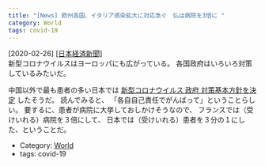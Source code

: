 ```yaml
---
title: "[News] 欧州各国、イタリア感染拡大に対応急ぐ　仏は病院を3倍に "
category: World
tags: covid-19
---
```


[2020-02-26] [[日本経済新聞]](https://www.nikkei.com/article/DGXMZO56004760V20C20A2FF8000/)  
 新型コロナウイルスはヨーロッパにも広がっている。
各国政府はいろいろ対策しているみたいだ。

 中国以外で最も患者の多い日本では
[新型コロナウイルス 政府 対策基本方針を決定](https://www3.nhk.or.jp/news/html/20200225/k10012300241000.html) したそうだ。
読んでみると、
「各自自己責任でがんばって」ということらしい。
要するに、患者が病院に大挙しておしかけそうなので、
フランスでは（受けいれる）病院を３倍にして、
日本では（受けいれる）患者を３分の１にした、ということだ。

- Category: [World](categories.html#World)
- tags: covid-19

